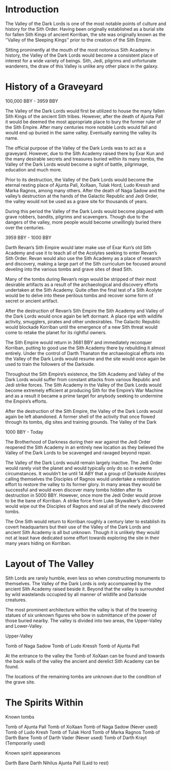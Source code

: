 # Introduction

The Valley of the Dark Lords is one of the most notable points of culture and history for the Sith Order.
Having been originally established as a burial site for fallen Sith Kings of ancient Korriban, the site was originally known as the ‘’Valley of the Sleeping Kings’’ prior to the creation of the Sith Empire.

Sitting prominently at the mouth of  the most notorious Sith Academy in history, the Valley of the Dark Lords would become a consistent place of interest for a wide variety of beings.
Sith, Jedi, pilgrims and unfortunate wanderers, the draw of this Valley is unlike any other place in the galaxy.

# History of a Graveyard

100,000 BBY - 3959 BBY

The Valley of the Dark Lords would first be utilized to house the many fallen Sith Kings of the ancient Sith tribes.
However, after the death of Ajunta Pall it would be deemed the most appropriate place to bury the former ruler of the Sith Empire.
After many centuries more notable Lords would fall and would end up buried in the same valley.
Eventually earning the valley its name.

The official purpose of the Valley of the Dark Lords was to act as a graveyard.
However, due to the Sith Academy raised there by Exar Kun and the many desirable secrets and treasures buried within its many tombs, the Valley of the Dark Lords would become a sight of battle, pilgrimage, education and much more.

Prior to its destruction, the Valley of the Dark Lords would become the eternal resting place of Ajunta Pall, XoXaan, Tulak Hord, Ludo Kressh and Marka Ragnos, among many others.
After the death of Naga Sadow and the valley’s destruction at the hands of the Galactic Republic and Jedi Order, the valley would not be used as a grave site for thousands of years.

During this period the Valley of the Dark Lords would become plagued with grave robbers, bandits, pilgrims and scavengers.
Though due to the dangers of the valley, more people would become unwillingly buried there over the centuries.

3959 BBY - 1000 BBY

Darth Revan’s Sith Empire would later make use of Exar Kun’s old Sith Academy and use it to teach all of the Acolytes seeking to enter Revan’s Sith Order.
Revan would also use the Sith Academy as a place of research and discovery, making a large part of the Sith curriculum be focused around develing into the various tombs and grave sites of dead Sith.

Many of the tombs during Revan’s reign would be stripped of their most desirable artifacts as a result of the archaeological and discovery efforts undertaken at the Sith Academy.
Quite often the final test of a Sith Acolyte would be to delve into these perilous tombs and recover some form of secret or ancient artifact.

After the destruction of Revan’s Sith Empire the Sith Academy and Valley of the Dark Lords would once again be left dormant.
A place ripe with wildlife activity, smugglers, pirates and other undesirables.
The Galactic Republic would blockade Korriban until the emergence of a new Sith threat would come to retake the planet for its rightful owners.

The Sith Empire would return in 3681 BBY and immediately reconquer Korriban, putting to good use the Sith Academy there by rebuilding it almost entirely.
Under the control of Darth Thanaton the archaeological efforts into the Valley of the Dark Lords would resume and the site would once again be used to train the followers of the Darkside.

Throughout the Sith Empire’s existence, the Sith Academy and Valley of the Dark Lords would suffer from constant attacks from various Republic and Jedi strike forces.
The Sith Academy in the Valley of the Dark Lords would become extremely efficient at producing Sith for the Empire’s War Machine and as a result it became a prime target for anybody seeking to undermine the Empire’s efforts.

After the destruction of the Sith Empire, the Valley of the Dark Lords would again be left abandoned.
A former shell of the activity that once flowed through its tombs, dig sites and training grounds.
The Valley of the Dark

1000 BBY - Today

The Brotherhood of Darkness during their war against the Jedi Order reopened the Sith Academy in an entirely new location as they believed the Valley of the Dark Lords to be scavenged and ravaged beyond repair.

The Valley of the Dark Lords would remain largely inactive.
The Jedi Order would rarely visit the planet and would typically only do so in extreme circumstances.
It wouldn’t be until 14 ABY that a group of Darkside Acolytes calling themselves the Disciples of Ragnos would undertake a restoration effort to restore the valley to its former glory.
In many areas they would be successful and would even discover many tombs hidden after its destruction in 5000 BBY.
However, once more the Jedi Order would prove to be the bane of Korriban.
A strike force from Luke Skywalker’s Jedi Order would wipe out the Disciples of Ragnos and seal all of the newly discovered tombs.

The One Sith would return to Korriban roughly a century later to establish its covert headquarters but their use of the Valley of the Dark Lords and ancient Sith Academy is all but unknown.
Though it is unlikely they would not at least have dedicated some effort towards exploring the site in their many years hiding on Korriban.

# Layout of The Valley

Sith Lords are rarely humble, even less so when constructing monuments to themselves.
The Valley of the Dark Lords is only accompanied by the ancient Sith Academy raised beside it.
Beyond that the valley is surrounded by wild wastelands occupied by all manner of wildlife and Darkside creatures.

The most prominent architecture within the valley is that of the towering statues of six unknown figures who bow in submittance of the power of those buried nearby.
The valley is divided into two areas, the Upper-Valley and Lower-Valley.

Upper-Valley

Tomb of Naga Sadow
Tomb of Ludo Kressh
Tomb of Ajunta Pall

At the entrance to the valley the Tomb of XoXaan can be found and towards the back walls of the valley the ancient and derelict Sith Academy can be found.

The locations of the remaining tombs are unknown due to the condition of the grave site.

# The Spirits Within

Known tombs

Tomb of Ajunta Pall
Tomb of XoXaan
Tomb of Naga Sadow (Never used)
Tomb of Ludo Kresh
Tomb of Tulak Hord
Tomb of Marka Ragnos
Tomb of Darth Bane
Tomb of Darth Vader (Never used)
Tomb of Darth Krayt (Temporarily used)

Known spirit appearances

Darth Bane
Darth Nihilus
Ajunta Pall (Laid to rest)
